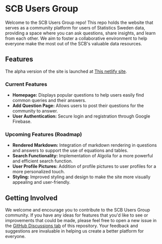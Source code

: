 # SCB Users Group

Welcome to the SCB Users Group repo! This repo holds the website that serves as a community platform for users of Statistics Sweden data, providing a space where you can ask questions, share insights, and learn from each other. We aim to foster a collaborative environment to help everyone make the most out of the SCB's valuable data resources.

## Features

The alpha version of the site is launched at [This netlify site](https://spiffy-nougat-02da4f.netlify.app).

### Current Features

- **Homepage:** Displays popular questions to help users easily find common queries and their answers.
- **Add Question Page:** Allows users to post their questions for the community to answer.
- **User Authentication:** Secure login and registration through Google Firebase.

### Upcoming Features (Roadmap)

- **Rendered Markdown:** Integration of markdown rendering in questions and answers to support the use of equations and tables.
- **Search Functionality:** Implementation of Algolia for a more powerful and efficient search function.
- **User Profile Pictures:** Addition of profile pictures to user profiles for a more personalized touch.
- **Styling:** Improved styling and design to make the site more visually appealing and user-friendly.

## Getting Involved

We welcome and encourage you to contribute to the SCB Users Group community. If you have any ideas for features that you'd like to see or improvements that could be made, please feel free to open a new issue in the [GitHub Discussions tab](https://github.com/j-jayes/scb-users-group/discussions/1) of this repository. Your feedback and suggestions are invaluable in helping us create a better platform for everyone.
